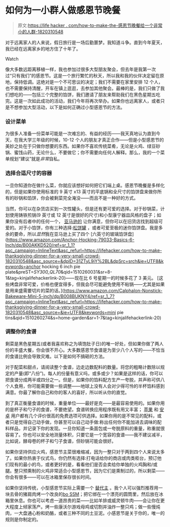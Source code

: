 # 如何为一小群人做感恩节晚餐

> 原文:[https://life hacker . com/how-to-make-the-感恩节晚餐给一个非常小的人群-1820310548](https://lifehacker.com/how-to-make-thanksgiving-dinner-for-a-very-small-crowd-1820310548)

对于远离家人的人来说，假日旅行是一场后勤噩梦。我知道斗争。直到今年夏天，我已经在远离家乡的地方住了十年了。

Watch

像大多数远距离移植一样，我也参加过很多大型朋友聚会，但去年是我第一次过“只有我们”的感恩节。这是一个旅行繁忙的秋天，所以我和我的伙伴决定留在原地，保持低调。这绝对是一个不可思议的决定；我们不需要在家里安排 12 个人，也不需要保持清醒，开车在镇上逛逛，去参加其他聚会。最棒的是，我们只做了我们想吃的——包括三个完整的馅饼，我们邀请了朋友来帮助我们在黑色星期五吃完。这是一次如此成功的活动，我们今年将再次举办。如果你也远离家人，或者只是不想参加大型活动，以下是如何正确过小型感恩节的方法。

### 设计菜单

为很多人准备一份菜单可能是一次难忘的、有益的经历——我天真地认为直到今天，在我大学三年级的时候，10-12 个人的朋友才真正合作——但是小型感恩节的美妙之处在于只做你想要的东西。如果你不喜欢传统菜肴，无论是火鸡、绿豆砂锅、蜜饯山药，无论什么，不要做它；你不需要向任何人解释。那么，我的一个菜单规划“建议”就是*非常*自私。

### 选择合适尺寸的容器

一旦你知道你在做什么菜，你就应该想好如何把它们端上桌。感恩节晚餐是多样化的，但是如果你使用标准的 9 英寸 x13 英寸的平底锅和全尺寸的馅饼盘来做你所有的砂锅和馅饼，你会被剩菜完全淹没——而且不是一种好的方式。

当然，你可以在杂货店买到一次性罐头，但是还有更可爱的选择。对于砂锅菜，计划使用铸铁煎锅(9 英寸或 12 英寸是很好的尺寸)和小型康宁器皿风格的盘子；如果你没有后者中的任何一个， [亚马逊的](https://www.amazon.com/Corningware-French-White-Casserole-1-5-Quart/dp/B009CVV4D0/ref=sr_1_17?asc_campaign=InlineText&asc_refurl=https://lifehacker.com/how-to-make-thanksgiving-dinner-for-a-very-small-crowd-1820310548&asc_source=&ie=UTF8&keywords=corningware&qid=1510260338&s=home-garden&sr=1-17&tag=kinjalifehackerlink-20) 让你满意，但你可以在旧货店找到超级可爱的。对于小馅饼，你有三种选择:[松饼罐](http://sweets.seriouseats.com/2013/11/how-to-make-mini-pies.html) ，或者可爱至极的迷你馅饼盘。我是多余的要命，所以*显然*我在亚马逊上买了四个 [六英寸的玻璃馅饼盘](https://www.amazon.com/Anchor-Hocking-79033-Basics-6-Inch/dp/B00AKKD520/ref=sr_1_1?asc_campaign=InlineText&asc_refurl=https://lifehacker.com/how-to-make-thanksgiving-dinner-for-a-very-small-crowd-1820310548&asc_source=&dpID=31ZTyL9iY%2BL&dpSrc=srch&ie=UTF8&keywords=anchor hocking 6 inch pie plate&preST=_SY300_QL70_&qid=1510260031&sr=8-1&tag=kinjalifehackerlink-20)——现在比 6 号星期一的时候多花了 3 美元。 [这些烤盘非常可爱，价格也便宜得多，但我会尽可能避免使用不粘锅——尤其是如果是用来盛需要切片的菜的话。](https://www.amazon.com/Calphalon-Nonstick-Bakeware-Mini-5-inch/dp/B008BUKNY4/ref=sr_1_7?asc_campaign=InlineText&asc_refurl=https://lifehacker.com/how-to-make-thanksgiving-dinner-for-a-very-small-crowd-1820310548&asc_source=&ie=UTF8&keywords=mini pie tins&qid=1510260274&s=home-garden&sr=1-7&tag=kinjalifehackerlink-20)

### 调整你的食谱

剩菜是黑色星期五(或者我喜欢称之为填饱肚子日)的唯一好处，但如果你做了两人份的丰盛大餐，你会很不开心。大多数感恩节食谱是为至少八个人写的——不恰当的食谱比例会导致灾难。以下是如何不搞砸的方法。

对于配菜和甜点，请阅读整个食谱，边走边数配料的数量。将您的粗略计数除以规定的产量(即“八份”)。每人的份量有意义吗，或多或少？如果是这样的话，你可以把食谱分成两半或四分之一。但是，如果你的馅料配方生产一夸脱，并声称可供八个人食用，你可能需要做一些调整——地球上没有人会对少得可怜的半杯馅料感到满意。你最了解你自己和你的客人的喜好，所以听从你的直觉。

到了真正衡量食谱的时候，重量单位——最好是克——是最容易使用的。如果你用的是杯子和勺子的食谱，不要绝望。食谱转换应用程序既有用又丰富； [苹果](https://itunes.apple.com/us/app/kitchen-calculator-pro/id316131048?mt=8) 和 [安卓](https://play.google.com/store/apps/details?id=com.redbinary.rmc&hl=en) 用户都有几个评价很高的免费选项可供选择。如果你用的是不常见的配料，或者只是觉得自己动手做，你甚至可以自己动手做:称出任何你不能加进去调味的配料样品，并记录下你的发现。一旦你知道一条面包或一夸脱原料的重量，称重就很容易了。你也可以安全地测量体积，只要它是一个宽容的食谱——我不建议减半，比如说，酵母卷的杯子和勺子食谱，但砂锅可能会很好。

如果你坚持供应火鸡，感恩节主菜很难缩减，因为一整只对于两到四个人来说太多了。如果你热衷于仪式鸟，你仍然有选择:打电话给你的商店或肉类柜台，预订他们现有的最小的鸟，或者更好的是，看看他们是否会卖给你单独的火鸡胸和/或腿。整只预熏制的火鸡非常适合小型感恩节，因为它们是熏制过的，所以剩菜——你会有很多——可以在冰箱里保存很长时间。

如果你坚持传统，小型感恩节实际上需要一个 [替代主](https://skillet.lifehacker.com/break-free-from-turkey-tyranny-with-these-alternative-t-1820251130) 。我个人可以强烈推荐用一块去骨的猪肩肉烤一个改良的[bo SSM](https://www.epicurious.com/recipes/food/views/bo-ssam-51208610)；把它绑在一个漂亮的圆筒里，然后放在冰箱里休息。你也可以考虑一道昂贵的菜——比如羊排或威灵顿牛肉——会让你在更大程度上倾家荡产。烤一些康沃尔游戏母鸡或切割并油炸一整只鸡；做一些慢炖肉，一大盘通心粉和奶酪，或者三种不同的土豆泥。小感恩节是关于你的，唯一的规则是你制定的。